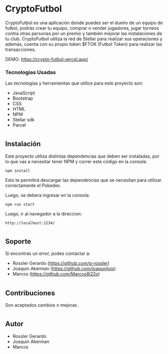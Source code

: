 # CryptoFutbol

CryptoFutbol es una aplicación donde puedes ser el dueño de un equipo de futbol, podrás crear tu equipo, comprar o vender jugadores, jugar torneos contra otras personas por un premio y también mejorar las instalaciones de tu club.
CryptoFutbol utiliza la red de Stellar para realizar sus operaciones y además, cuenta con su propio token $FTOK (Futbol Token) para realizar las transacciones.

DEMO: https://crypto-futbol.vercel.app/


### Tecnologías Usadas

Las tecnologías y herramientas que utilice para este proyecto son:

- JavaScript
- Bootstrap
- CSS
- HTML
- NPM
- Stellar sdk
- Parcel

#

## Instalación

Este proyecto utiliza distintas dependencias que deben ser instaladas, por lo que vas a necesitar tener NPM y correr este código en la consola.

```
npm install
```

Esto te permitirá descargar las dependencias que se necesitan para utilizar correctamente el Pokedex.

Luego, se debera ingresar en la consola:

```
npm run start
```
Luego, ir al navegador a la direccion:
```
http://localhost:1234/
```

#

## Soporte

Si encontrás un error, podes contactar a:

- Rossler Gerardo (https://github.com/g-rossler)
- Joaquin Akerman (https://github.com/joaquinluis)
- Marcos (https://github.com/Marcos8i22o)
#

## Contribuciones

Son aceptados cambios o mejoras.

#

## Autor

- Rossler Gerardo
- Joaquin Akerman
- Marcos

#